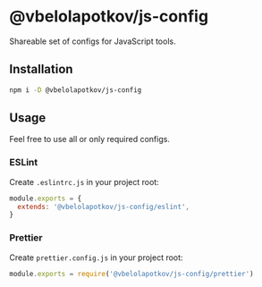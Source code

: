 # @vbelolapotkov/js-config

Shareable set of configs for JavaScript tools.

## Installation

```bash
npm i -D @vbelolapotkov/js-config
```

## Usage

Feel free to use all or only required configs.

### ESLint

Create `.eslintrc.js` in your project root:

```js
module.exports = {
  extends: '@vbelolapotkov/js-config/eslint',
}
```

### Prettier

Create `prettier.config.js` in your project root:

```js
module.exports = require('@vbelolapotkov/js-config/prettier')
```
